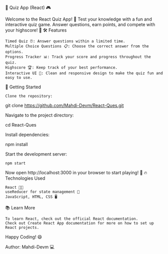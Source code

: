 🧠 Quiz App (React) 🎮

Welcome to the React Quiz App! 🚀 Test your knowledge with a fun and interactive quiz game. Answer questions, earn points, and compete with your highscore! 🎯
🛠️ Features

    Timed Quiz ⏰: Answer questions within a limited time.
    Multiple Choice Questions 📋: Choose the correct answer from the options.
    Progress Tracker 📊: Track your score and progress throughout the quiz.
    Highscore 🏆: Keep track of your best performance.
    Interactive UI 🎨: Clean and responsive design to make the quiz fun and easy to use.

🚀 Getting Started

    Clone the repository:

git clone https://github.com/Mahdi-Devm/React-Ques.git

Navigate to the project directory:

cd React-Ques

Install dependencies:

npm install

Start the development server:

    npm start

Now open http://localhost:3000 in your browser to start playing! 🌟
🔥 Technologies Used

    React 🧑‍💻
    useReducer for state management 🔧
    JavaScript, HTML, CSS 🖥️

📚 Learn More

    To learn React, check out the official React documentation.
    Check out Create React App documentation for more on how to set up React projects.

Happy Coding! 😄

Author: Mahdi-Devm 💻

